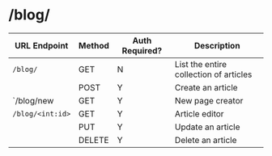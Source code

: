 # /blog/

| URL Endpoint     | Method | Auth Required? | Description                            |
| ---------------- | ------ | -------------- | -------------------------------------- |
| `/blog/`         | GET    | N              | List the entire collection of articles |
|                  | POST   | Y              | Create an article                      |
| `/blog/new       | GET    | Y              | New page creator                       |
| `/blog/<int:id>` | GET    | Y              | Article editor                         |
|                  | PUT    | Y              | Update an article                      |
|                  | DELETE | Y              | Delete an article                      |